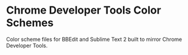 # Chrome Developer Tools Color Schemes

Color scheme files for BBEdit and Sublime Text 2 built to mirror Chrome Developer Tools.